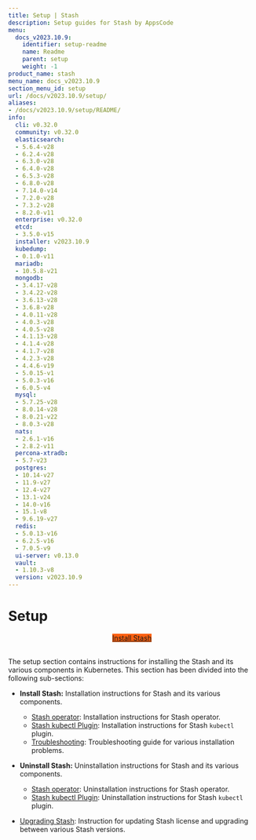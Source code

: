 ```yaml
---
title: Setup | Stash
description: Setup guides for Stash by AppsCode
menu:
  docs_v2023.10.9:
    identifier: setup-readme
    name: Readme
    parent: setup
    weight: -1
product_name: stash
menu_name: docs_v2023.10.9
section_menu_id: setup
url: /docs/v2023.10.9/setup/
aliases:
- /docs/v2023.10.9/setup/README/
info:
  cli: v0.32.0
  community: v0.32.0
  elasticsearch:
  - 5.6.4-v28
  - 6.2.4-v28
  - 6.3.0-v28
  - 6.4.0-v28
  - 6.5.3-v28
  - 6.8.0-v28
  - 7.14.0-v14
  - 7.2.0-v28
  - 7.3.2-v28
  - 8.2.0-v11
  enterprise: v0.32.0
  etcd:
  - 3.5.0-v15
  installer: v2023.10.9
  kubedump:
  - 0.1.0-v11
  mariadb:
  - 10.5.8-v21
  mongodb:
  - 3.4.17-v28
  - 3.4.22-v28
  - 3.6.13-v28
  - 3.6.8-v28
  - 4.0.11-v28
  - 4.0.3-v28
  - 4.0.5-v28
  - 4.1.13-v28
  - 4.1.4-v28
  - 4.1.7-v28
  - 4.2.3-v28
  - 4.4.6-v19
  - 5.0.15-v1
  - 5.0.3-v16
  - 6.0.5-v4
  mysql:
  - 5.7.25-v28
  - 8.0.14-v28
  - 8.0.21-v22
  - 8.0.3-v28
  nats:
  - 2.6.1-v16
  - 2.8.2-v11
  percona-xtradb:
  - 5.7-v23
  postgres:
  - 10.14-v27
  - 11.9-v27
  - 12.4-v27
  - 13.1-v24
  - 14.0-v16
  - 15.1-v8
  - 9.6.19-v27
  redis:
  - 5.0.13-v16
  - 6.2.5-v16
  - 7.0.5-v9
  ui-server: v0.13.0
  vault:
  - 1.10.3-v8
  version: v2023.10.9
---
```


# Setup

<div style="text-align: center;">
  <a class="button is-info is-medium is-active has-text-weight-normal" href="/docs/v2023.10.9/setup/install/enterprise/"  style="background:#FC6011; width: 18rem;">Install Stash</a>
</div>
<br>

The setup section contains instructions for installing the Stash and its various components in Kubernetes. This section has been divided into the following sub-sections:

- **Install Stash:** Installation instructions for Stash and its various components.
  - [Stash operator](/docs/v2023.10.9/setup/install/stash/): Installation instructions for Stash operator.
  - [Stash kubectl Plugin](/docs/v2023.10.9/setup/install/kubectl-plugin/): Installation instructions for Stash `kubectl` plugin.
  - [Troubleshooting](/docs/v2023.10.9/setup/install/troubleshooting/): Troubleshooting guide for various installation problems.

- **Uninstall Stash:** Uninstallation instructions for Stash and its various components.
  - [Stash operator](/docs/v2023.10.9/setup/uninstall/stash/): Uninstallation instructions for Stash operator.
  - [Stash kubectl Plugin](/docs/v2023.10.9/setup/uninstall/kubectl-plugin/): Uninstallation instructions for Stash `kubectl` plugin.

- [Upgrading Stash](/docs/v2023.10.9/setup/upgrade/): Instruction for updating Stash license and upgrading between various Stash versions.
